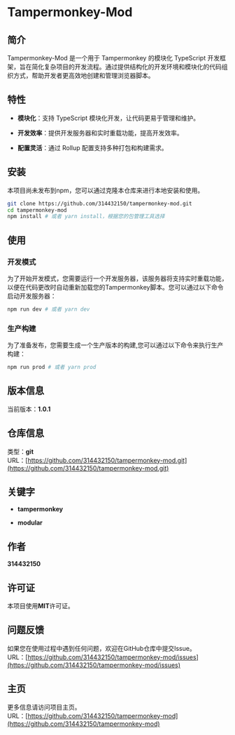 # Tampermonkey-Mod

## 简介

Tampermonkey-Mod 是一个用于 Tampermonkey 的模块化 TypeScript 开发框架，旨在简化复杂项目的开发流程。通过提供结构化的开发环境和模块化的代码组织方式，帮助开发者更高效地创建和管理浏览器脚本。

## 特性


- **模块化**：支持 TypeScript 模块化开发，让代码更易于管理和维护。

- **开发效率**：提供开发服务器和实时重载功能，提高开发效率。

- **配置灵活**：通过 Rollup 配置支持多种打包和构建需求。

## 安装

本项目尚未发布到npm，您可以通过克隆本仓库来进行本地安装和使用。

```bash
git clone https://github.com/314432150/tampermonkey-mod.git
cd tampermonkey-mod
npm install # 或者 yarn install，根据您的包管理工具选择
```

## 使用

### 开发模式

为了开始开发模式，您需要运行一个开发服务器，该服务器将支持实时重载功能，以便在代码更改时自动重新加载您的Tampermonkey脚本。您可以通过以下命令启动开发服务器：

```bash
npm run dev # 或者 yarn dev
```

### 生产构建

为了准备发布，您需要生成一个生产版本的构建,您可以通过以下命令来执行生产构建：

```bash
npm run prod # 或者 yarn prod
```
## 版本信息

当前版本：**1.0.1**

## 仓库信息

类型：**git**  
URL：[https://github.com/314432150/tampermonkey-mod.git](https://github.com/314432150/tampermonkey-mod.git)

## 关键字

- **tampermonkey**

- **modular**

## 作者

**314432150**

## 许可证

本项目使用**MIT**许可证。

## 问题反馈

如果您在使用过程中遇到任何问题，欢迎在GitHub仓库中提交Issue。  
URL：[https://github.com/314432150/tampermonkey-mod/issues](https://github.com/314432150/tampermonkey-mod/issues)

## 主页

更多信息请访问项目主页。  
URL：[https://github.com/314432150/tampermonkey-mod](https://github.com/314432150/tampermonkey-mod)
